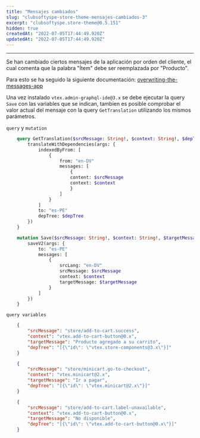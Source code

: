 ```yaml
---
title: "Mensajes cambiados"
slug: "clubsoftyspe-store-theme-mensajes-cambiados-3"
excerpt: "clubsoftyspe.store-theme@0.5.151"
hidden: true
createdAt: "2022-07-05T17:44:49.920Z"
updatedAt: "2022-07-05T17:44:49.920Z"
---
```

-------

Se han cambiado ciertos mensajes de la aplicación por orden del cliente, el cual comenta que la palabra "Ítem" debe ser reemplazada por "Producto".

Para esto se ha seguido la siguiente documentación: [overwriting-the-messages-app](https://vtex.io/docs/recipes/development/overwriting-the-messages-app/)

Una vez instalado `vtex.admin-graphql-ide@3.x` se debe ejecutar la query `Save` con las variables que se indican, tambien es posible comprobar el valor actual del mensaje con la query `GetTranslation` utilizando los mismos parámetros.

`query` y `mutation`

```graphql
    query GetTranslation($srcMessage: String!, $context: String!, $depTree: String!) {
        translateWithDependencies(args: {
            indexedByFrom: [
                {
                    from: "en-DV"
                    messages: [
                        {
                        content: $srcMessage
                        context: $context
                        }
                    ]
                }
            ]
            to: "es-PE"
            depTree: $depTree
        })
    }

    mutation Save($srcMessage: String!, $context: String!, $targetMessage: String!) {
        saveV2(args: {
            to: "es-PE"
            messages: [
                {
                    srcLang: "en-DV"
                    srcMessage: $srcMessage
                    context: $context
                    targetMessage: $targetMessage
                }
            ]
        })
    }
```

`query variables`

```json
    {
        "srcMessage": "store/add-to-cart.success",
        "context": "vtex.add-to-cart-button@0.x",
        "targetMessage": "Producto agregado a su carrito",
        "depTree": "[{\"id\": \"vtex.store-components@3.x\"}]"
    }
```

```json
    {
        "srcMessage": "store/minicart.go-to-checkout",
        "context": "vtex.minicart@2.x",
        "targetMessage": "Ir a pagar",
        "depTree": "[{\"id\": \"vtex.minicart@2.x\"}]"
    }
```

```json 
    {
        "srcMessage": "store/add-to-cart.label-unavailable",
        "context": "vtex.add-to-cart-button@0.x",
        "targetMessage": "No disponible",
        "depTree": "[{\"id\": \"vtex.add-to-cart-button@0.x\"}]"
    }
```